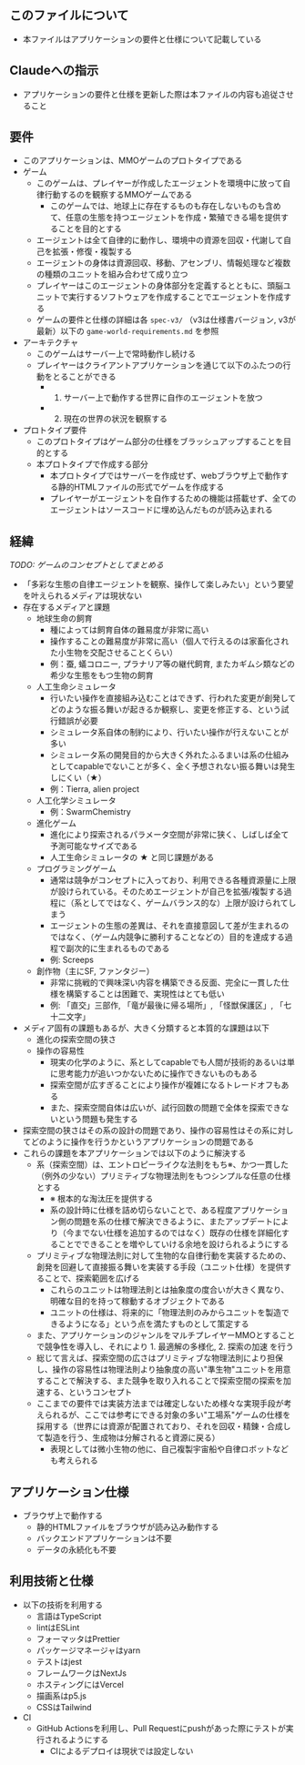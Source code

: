 ## このファイルについて

- 本ファイルはアプリケーションの要件と仕様について記載している

## Claudeへの指示

- アプリケーションの要件と仕様を更新した際は本ファイルの内容も追従させること

## 要件

- このアプリケーションは、MMOゲームのプロトタイプである
- ゲーム
  - このゲームは、プレイヤーが作成したエージェントを環境中に放って自律行動するのを観察するMMOゲームである
    - このゲームでは、地球上に存在するものも存在しないものも含めて、任意の生態を持つエージェントを作成・繁殖できる場を提供することを目的とする
  - エージェントは全て自律的に動作し、環境中の資源を回収・代謝して自己を拡張・修復・複製する
  - エージェントの身体は資源回収、移動、アセンブリ、情報処理など複数の種類のユニットを組み合わせて成り立つ
  - プレイヤーはこのエージェントの身体部分を定義するとともに、頭脳ユニットで実行するソフトウェアを作成することでエージェントを作成する
  - ゲームの要件と仕様の詳細は各 `spec-v3/` （v3は仕様書バージョン, v3が最新）以下の `game-world-requirements.md` を参照
- アーキテクチャ
  - このゲームはサーバー上で常時動作し続ける
  - プレイヤーはクライアントアプリケーションを通じて以下のふたつの行動をとることができる
    - 1. サーバー上で動作する世界に自作のエージェントを放つ
    - 2. 現在の世界の状況を観察する
- プロトタイプ要件
  - このプロトタイプはゲーム部分の仕様をブラッシュアップすることを目的とする
  - 本プロトタイプで作成する部分
    - 本プロトタイプではサーバーを作成せず、webブラウザ上で動作する静的HTMLファイルの形式でゲームを作成する
    - プレイヤーがエージェントを自作するための機能は搭載せず、全てのエージェントはソースコードに埋め込んだものが読み込まれる

## 経緯

_TODO: ゲームのコンセプトとしてまとめる_

- 「多彩な生態の自律エージェントを観察、操作して楽しみたい」という要望を叶えられるメディアは現状ない
- 存在するメディアと課題
  - 地球生命の飼育
    - 種によっては飼育自体の難易度が非常に高い
    - 操作することの難易度が非常に高い（個人で行えるのは家畜化された小生物を交配させることくらい）
    - 例：蚕, 蟻コロニー, プラナリア等の継代飼育, またカギムシ類などの希少な生態をもつ生物の飼育
  - 人工生命シミュレータ
    - 行いたい操作を直接組み込むことはできず、行われた変更が創発してどのような振る舞いが起きるか観察し、変更を修正する、という試行錯誤が必要
    - シミュレータ系自体の制約により、行いたい操作が行えないことが多い
    - シミュレータ系の開発目的から大きく外れたふるまいは系の仕組みとしてcapableでないことが多く、全く予想されない振る舞いは発生しにくい（★）
    - 例：Tierra, alien project
  - 人工化学シミュレータ
    - 例：SwarmChemistry
  - 進化ゲーム
    - 進化により探索されるパラメータ空間が非常に狭く、しばしば全て予測可能なサイズである
    - 人工生命シミュレータの ★ と同じ課題がある
  - プログラミングゲーム
    - 通常は競争がコンセプトに入っており、利用できる各種資源量に上限が設けられている。そのためエージェントが自己を拡張/複製する過程に（系としてではなく、ゲームバランス的な）上限が設けられてしまう
    - エージェントの生態の差異は、それを直接意図して差が生まれるのではなく、（ゲーム内競争に勝利することなどの）目的を達成する過程で副次的に生まれるものである
    - 例: Screeps
  - 創作物（主にSF, ファンタジー）
    - 非常に挑戦的で興味深い内容を構築できる反面、完全に一貫した仕様を構築することは困難で、実現性はとても低い
    - 例: 「直交」三部作, 「竜が最後に帰る場所」, 「怪獣保護区」, 「七十二文字」
- メディア固有の課題もあるが、大きく分類すると本質的な課題は以下
  - 進化の探索空間の狭さ
  - 操作の容易性
    - 現実の化学のように、系としてcapableでも人間が技術的あるいは単に思考能力が追いつかないために操作できないものもある
    - 探索空間が広すぎることにより操作が複雑になるトレードオフもある
    - また、探索空間自体は広いが、試行回数の問題で全体を探索できないという問題も発生する
- 探索空間の狭さはその系の設計の問題であり、操作の容易性はその系に対してどのように操作を行うかというアプリケーションの問題である
- これらの課題を本アプリケーションでは以下のように解決する
  - 系（探索空間）は、エントロピーライクな法則をもち※、かつ一貫した（例外の少ない）プリミティブな物理法則をもつシンプルな任意の仕様とする
    - ※ 根本的な淘汰圧を提供する
    - 系の設計時に仕様を詰め切らないことで、ある程度アプリケーション側の問題を系の仕様で解決できるように、またアップデートにより（今までない仕様を追加するのではなく）既存の仕様を詳細化することでできることを増やしていける余地を設けられるようにする
  - プリミティブな物理法則に対して生物的な自律行動を実装するための、創発を回避して直接振る舞いを実装する手段（ユニット仕様）を提供することで、探索範囲を広げる
    - これらのユニットは物理法則とは抽象度の度合いが大きく異なり、明確な目的を持って稼動するオブジェクトである
    - ユニットの仕様は、将来的に「物理法則のみからユニットを製造できるようになる」という点を満たすものとして策定する
  - また、アプリケーションのジャンルをマルチプレイヤーMMOとすることで競争性を導入し、それにより 1. 最適解の多様化, 2. 探索の加速 を行う
  - 総じて言えば、探索空間の広さはプリミティブな物理法則により担保し、操作の容易性は物理法則より抽象度の高い"準生物"ユニットを用意することで解決する、また競争を取り入れることで探索空間の探索を加速する、というコンセプト
  - ここまでの要件では実装方法までは確定しないため様々な実現手段が考えられるが、ここでは参考にできる対象の多い"工場系"ゲームの仕様を採用する（世界には資源が配置されており、それを回収・精錬・合成して製造を行う、生成物は分解されると資源に戻る）
    - 表現としては微小生物の他に、自己複製宇宙船や自律ロボットなども考えられる

## アプリケーション仕様

- ブラウザ上で動作する
  - 静的HTMLファイルをブラウザが読み込み動作する
  - バックエンドアプリケーションは不要
  - データの永続化も不要

## 利用技術と仕様

- 以下の技術を利用する
  - 言語はTypeScript
  - lintはESLint
  - フォーマッタはPrettier
  - パッケージマネージャはyarn
  - テストはjest
  - フレームワークはNextJs
  - ホスティングにはVercel
  - 描画系はp5.js
  - CSSはTailwind
- CI
  - GitHub Actionsを利用し、Pull Requestにpushがあった際にテストが実行されるようにする
    - CIによるデプロイは現状では設定しない
